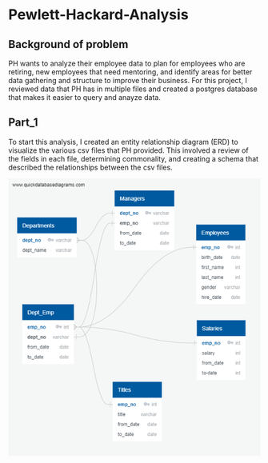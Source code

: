 # Pewlett-Hackard-Analysis

## Background of problem
PH wants to analyze their employee data to plan for employees who are retiring, new employees that need mentoring, and identify areas for better data gathering and structure to improve their business. For this project, I reviewed data that PH has in multiple files and created a postgres database that makes it easier to query and anayze data.

## Part_1
To start this analysis, I created an entity relationship diagram (ERD) to visualize the various csv files that PH provided. This involved a review of the fields in each file, determining commonality, and creating a schema that described the relationships between the csv files.

  ![](https://github.com/aramaswami/Pewlett-Hackard-Analysis/blob/master/Challenge_files/EmployeeDB%20ERD.png)



